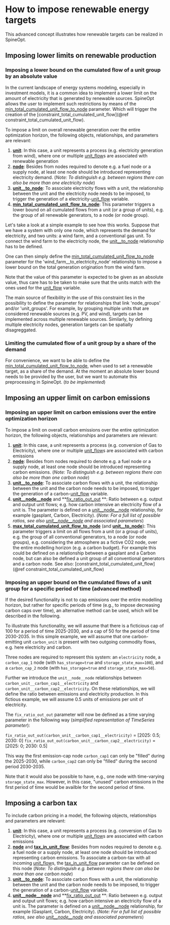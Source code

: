 # How to impose renewable energy targets

This advanced concept illustrates how renewable targets can be realized in SpineOpt. 

## Imposing lower limits on renewable production
### Imposing a lower bound on the cumulated flow of a unit group by an absolute value
In the current landscape of energy systems modeling, especially in investment models, it is a common idea to implement a lower limit on the amount of electricity that is generated by renewable sources. SpineOpt allows the user to implement such restrictions by means of the [min\_total\_cumulated\_unit\_flow\_to\_node](@ref) parameter. Which will trigger the creation of the [constraint\_total\_cumulated\_unit\_flow](@ref constraint_total_cumulated_unit_flow).

To impose  a limit on overall renewable generation over the entire optimization horizon, the following objects, relationships, and parameters are relevant:

1. **[unit](@ref)**: In this case, a unit represents a process (e.g. electricity generation from wind), where one
  or multiple [unit\_flow](@ref)s are associated with renewable generation
2. **[node](@ref)**: Besides from nodes required to denote e.g. a fuel node or a supply node, at least one node should be introduced representing
    electricity demand.
    (*Note: To distinguish e.g. between regions there can also be more than one electricity node*)
3. **[unit\_\_to\_node](@ref)**: To associate electricity flows with a unit, the relationship between the unit and the electricity node needs to be imposed,
    to trigger the generation of a electricity-[unit\_flow](@ref) variable.
4. **[min\_total\_cumulated\_unit\_flow\_to\_node](@ref)**: This parameter triggers a lower bound on all cumulated flows from a unit (or a group of units), e.g. the group of all renewable generators, to a node (or node group).

Let's take a look at a simple example to see how this works. Suppose that we have a system with only one node, which represents the demand for electricity, and two units: a wind farm, and a conventional gas unit. To connect the wind farm to the electricity node, the [unit\_\_to\_node](@ref) relationship has to be defined.

One can then simply define the [min\_total\_cumulated\_unit\_flow\_to\_node](@ref) parameter for the 'wind_farm__to_electricity_node' relationship to impose a lower bound on the total generation origination from the wind farm.

Note that the value of this parameter is expected to be given as an absolute value, thus care has to be taken to make sure that the units match with the ones used for the [unit\_flow](@ref) variable.

The main source of flexibility in the use of this constraint lies in the possibility to define the parameter for relationships that link 'node_groups' and/or 'unit_groups'. For example, by grouping multiple units that are considered renewable sources (e.g. PV, and wind), targets can be implemented across multiple renewable sources. Similarly, by defining multiple electricity nodes, generation targets can be spatially disagreggated.

### Limiting the cumulated flow of a unit group by a share of the demand
For convenience, we want to be able to define the [min\_total\_cumulated\_unit\_flow\_to\_node](@ref), when used to set a renewable target, as a share of the demand. At the moment an absolute lower bound needs to be provided by the user, but we want to automate this preprocessing in SpineOpt. (*to be implemented*)

## Imposing an upper limit on carbon emissions
### Imposing an upper limit on carbon emissions over the entire optimization horizon
To impose a limit on overall carbon emissions over the entire optimization horizon,
the following objects, relationships and parameters are relevant:

1. **[unit](@ref)**: In this case, a unit represents a process (e.g. conversion of Gas to Electricity), where one
  or multiple [unit\_flow](@ref)s are associated with carbon emissions
2. **[node](@ref)**: Besides from nodes required to denote e.g. a fuel node or a supply node, at least one node should be introduced representing
    carbon emissions.
    (*Note: To distinguish e.g. between regions there can also be more than one carbon node*)
3. **[unit\_\_to\_node](@ref)**: To associate carbon flows with a unit, the relationship between the unit and the carbon node needs to be imposed,
    to trigger the generation of a carbon-[unit\_flow](@ref) variable.
4. **[unit\_\_node\_\_node](@ref)** and **[fix\_ratio\_out\_out](@ref) **: Ratio between e.g. output and output unit flows; e.g. how carbon intensive an electricity flow of a unit is. The parameter is defined on a [unit\_\_node\_\_node](@ref) relationship, for example (gasplant, Carbon, Electricity). (*Note: For a full list of possible ratios, see also [unit\_\_node\_\_node](@ref) and associated parameters*)
5. **[max\_total\_cumulated\_unit\_flow\_to\_node](@ref)** (and **[unit\_\_to\_node](@ref)**): This parameter triggers a limit on all flows from a unit (or a group of units), e.g. the group of all conventional generators, to a node (or node groups), e.g. considering the atmosphere as a fictive CO2 node, over the entire modelling horizon (e.g. a carbon budget). For example this could be defined on a relationship between a gasplant and a Carbon node, but can also be defined a unit group of all conventional generators and a carbon node. See also: [constraint\_total\_cumulated\_unit\_flow](@ref constraint_total_cumulated_unit_flow)


### Imposing an upper bound on the cumulated flows of a unit group for a specific period of time (advanced method)
If the desired functionality is not to cap emissions over the entire modelling horizon, but rather for specific periods of time (e.g., to impose decreasing carbon caps over time), an alternative method can be used, which will be described in the following.

To illustrate this functionality, we will assume that there is a ficticious cap of 100 for a period of time 2025-2030, and a cap of 50 for the period of time 2030-2035. In this simple example, we will assume that one carbon-emitting unit `carbon_unit` is present with two outgoing commodity flows, e.g. here electricity and carbon.

Three nodes are required to represent this system: an `electricity` node, a `carbon_cap_1` node (with `has_storage=true` and `storage_state_max=100`), and a `carbon_cap_2` node (with `has_storage=true` and `storage_state_max=50`).

Further we introduce the `unit__node__node` relationships between `carbon_unit__carbon_cap1__electricity` and `carbon_unit__carbon_cap2__electricity`. On these relationships, we will define the ratio between emissions and electricity production. In this fictious example, we will assume 0.5 units of emissions per unit of electricity.

The `fix_ratio_out_out` parameter will now be defined as a time varying parameter in the following way (*simplified representation of TimeSeries parameter*):

`fix_ratio_out_out(carbon_unit__carbon_cap1__electricity)` = [2025: 0.5; 2030: 0]
`fix_ratio_out_out(carbon_unit__carbon_cap2__electricity)` = [2025: 0; 2030: 0.5]

This way the first emission-cap node `carbon_cap1` can only be "filled" during the 2025-2030, while `carbon_cap2` can only be "filled" during the second period 2030-2035. 

Note that it would also be possible to have, e.g., one node with time-varying `storage_state_max`. However, in this case, "unused" carbon emissions in the first period of time would be availble for the second period of time.

## Imposing a carbon tax
To include carbon pricing in a model,
the following objects, relationships and parameters are relevant:

1. **[unit](@ref)**: In this case, a unit represents a process (e.g. conversion of Gas to Electricity), where one
  or multiple [unit\_flow](@ref)s are associated with carbon emissions
2. **[node](@ref)** and **[tax\_in\_unit\_flow](@ref)**: Besides from nodes required to denote e.g. a fuel node or a supply node, at least one node should be introduced representing carbon emissions. To associate a carbon-tax with all incoming [unit\_flow](@ref)s, the [tax\_in\_unit\_flow](@ref) parameter can be defined on this node
    (*Note: To distinguish e.g. between regions there can also be more than one carbon node*)
3. **[unit\_\_to\_node](@ref)**: To associate carbon flows with a unit, the relationship between the unit and the carbon node needs to be imposed,
    to trigger the generation of a carbon-[unit\_flow](@ref) variable.
4. **[unit\_\_node\_\_node](@ref)** and **[fix\_ratio\_out\_out](@ref) **: Ratio between e.g. output and output unit flows; e.g. how carbon intensive an electricity flow of a unit is. The parameter is defined on a [unit\_\_node\_\_node](@ref) relationship, for example (Gasplant, Carbon, Electricity). (*Note: For a full list of possible ratios, see also [unit\_\_node\_\_node](@ref) and associated parameters*)
